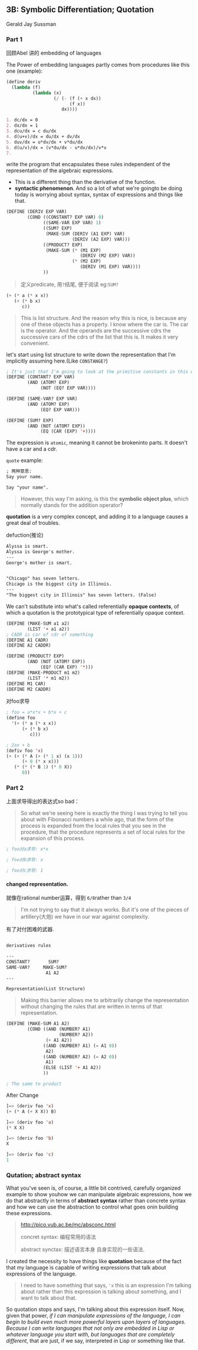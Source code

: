 ## 3B: Symbolic Differentiation; Quotation

Gerald Jay Sussman

### Part 1

回顾Abel 讲的 embedding of languages

The Power of embedding languages partly comes from procedures like this one (example):

```lisp
(define deriv
  (lambda (f)
          (lambda (x)
                  (/ (- (f (+ x dx))
                        (f x))
                     dx))))
```

```markdown
1. dc/dx = 0
2. dx/dx = 1
3. dcu/dx = c du/dx
4. d(u+v)/dx = du/dx + dv/dx
5. duv/dx = u*dv/dx + v*du/dx
6. d(u/v)/dx = (v*du/dx - u*dv/dx)/v*v
7. 
```

write the program that encapsulates these rules independent of the representation of the algebraic expressions.

- This is a different thing than the derivative of the function.
- **syntactic phenomenon**. And so a lot of what we're goingto be doing today is worrying about syntax, syntax of expressions and things like that.

```lisp
(DEFINE (DERIV EXP VAR)
        (COND ((CONSTANT? EXP VAR) 0)
              ((SAME-VAR EXP VAR) 1)
              ((SUM? EXP) 
               (MAKE-SUM (DERIV (A1 EXP) VAR)
                         (DERIV (A2 EXP) VAR)))
              ((PRODUCT? EXP)
               (MAKE-SUM (* (M1 EXP)
                            (DERIV (M2 EXP) VAR))
                         (* (M2 EXP)
                            (DERIV (M1 EXP) VAR))))
              ))
```

> 定义predicate, 用`?`结尾, 便于阅读 eg:`SUM?`

```lisp
(+ (* a (* x x))
   (+ (* b x)
      c))
```

> This is list structure. And the reason why this is nice, is because any one of these objects has a property. I know where the car is. The car is the operator. And the operands are the successive cdrs the successive cars of the cdrs of the list that this is. It makes it very convenient.

let's start using list structure to write down the representation that I'm implicitly assuming here.(Like `CONSTANGE?`)

```lisp
; It's just that I'm going to look at the primitive constants in this way.
(DEFINE (CONTANT? EXP VAR)
        (AND (ATOM? EXP)
             (NOT (EQ? EXP VAR))))

(DEFINE (SAME-VAR? EXP VAR)
        (AND (ATOM? EXP)
             (EQ? EXP VAR)))

(DEFINE (SUM? EXP)
        (AND (NOT (ATOM? EXP))
             (EQ (CAR (EXP) '+))))
```

The expression is `atomic`, meaning it cannot be brokeninto parts. It doesn't have a car and a cdr.

`quote` example:

```markdown
; 两种意思:
Say your name.

Say "your name".
```

> However, this way I'm asking, is this the **symbolic object plus**, which normally stands for the addition operator?

**quotation** is a very complex concept, and adding it to a language causes a great deal of troubles.

defuction(推论)

```markdown
Alyssa is smart.
Alyssa is George's mother.
---
George's mother is smart.


"Chicago" has seven letters.
Chicago is the biggest city in Illinois.
---
"The biggest city in Illinois" has seven letters. (False)
```

We can't substitute into what's called referentially **opaque contexts**, of which a quotation is the prototypical type of referentially opaque context.

```lisp
(DEFINE (MAKE-SUM a1 a2)
        (LIST '+ a1 a2))
; CADR is car of cdr of something
(DEFINE A1 CADR)
(DEFINE A2 CADDR)

(DEFINE (PRODUCT? EXP)
        (AND (NOT (ATOM? EXP))
             (EQ? (CAR EXP) '*)))
(DEFINE (MAKE-PRODUCT m1 m2)
        (LIST '* m1 m2))
(DEFINE M1 CAR)
(DEFINE M2 CADDR)
```

对foo求导

```lisp
; foo = a*x*x + b*x + c
(define foo
  '(+ (* a (* x x))
      (+ (* b x)
         c)))

; 2ax + b
(defiv foo 'x)
(+ (+ (* A (+ (* 1 x) (x 1)))
      (+ 0 (* x x)))
   (* (* (* B 1) (* 0 X))
      0))
```



### Part 2

上面求导得出的表达式so bad：

> So what we're seeing here is exactly the thing I was trying to tell you about with Fibonacci numbers a while ago, that the form of the process is expanded from the local rules that you see in the procedure, that the procedure represents a set of local rules for the expansion of this process.

```lisp
; foo对a求导: x*x

; foo对b求导: x

; foo对c求导: 1
```

#### changed representation.

就像在rational number运算，得到 `6/8`rather than `3/4`

> I'm not trying to say that it always works. But it's one of the pieces of artillery(大炮) we have in our war against complexity.

有了对付困难的武器.

```markdown

derivatives rules

---
CONSTANT?       SUM?
SAME-VAR?     MAKE-SUM?
               A1 A2
---

Representation(List Structure)


```

> Making this barrier allows me to arbitrarily change the representation without changing the rules that are written in terms of that representation.

```lisp
(DEFINE (MAKE-SUM A1 A2)
        (COND ((AND (NUMBER? A1)
                    (NUMBER? A2))
               (+ A1 A2))
              ((AND (NUMBER? A1) (= A1 0))
               A2)
              ((AND (NUMBER? A2) (= A2 0))
               A1)
              (ELSE (LIST '+ A1 A2))
              ))

; The same to product
```

After Change

```lisp
]=> (deriv foo 'x)
(+ (* A (+ X X)) B)

]=> (deriv foo 'a)
(* X X)

]=> (deriv foo 'b)
X

]=> (deriv foo 'c)
1
```

### Qutation; abstract syntax

What you've seen is, of course, a little bit contrived, carefully organized example to show youhow we can manipulate algebraic expressions, how we do that abstractly in terms of **abstract syntax** rather than concrete syntax and how we can use the abstraction to control what goes onin building these expressions.

> http://pico.vub.ac.be/mc/absconc.html
>
> concret syntax: 编程常用的语法
>
> abstract synctax: 描述语言本身 自身实现的一些语法.

I created the necessity to have things like **quotation** because of the fact that my language is capable of writing expressions that talk about expressions of the language.

>  I need to have something that says, `'x` this is an expression I'm talking about rather than this expression is talking about something, and I want to talk about that.

So quotation stops and says, I'm talking about this expression itself. Now, given that power, *if I can manipulate expressions of the language, I can begin to build even much more powerful layers upon layers of languages. Because I can write languages that not only are embedded in Lisp or whatever language you start with, but languages that are completely different*, that are just, if we say, interpreted in Lisp or something like that.